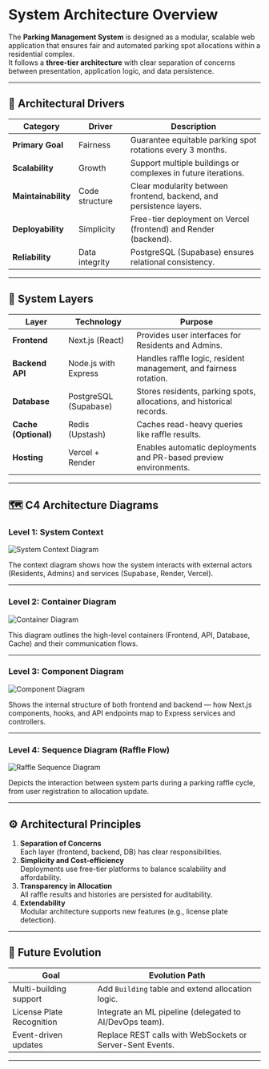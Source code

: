# System Architecture Overview

The **Parking Management System** is designed as a modular, scalable web application that ensures fair and automated parking spot allocations within a residential complex.  
It follows a **three-tier architecture** with clear separation of concerns between presentation, application logic, and data persistence.

---

## 🧩 Architectural Drivers

| Category            | Driver         | Description                                                         |
| ------------------- | -------------- | ------------------------------------------------------------------- |
| **Primary Goal**    | Fairness       | Guarantee equitable parking spot rotations every 3 months.          |
| **Scalability**     | Growth         | Support multiple buildings or complexes in future iterations.       |
| **Maintainability** | Code structure | Clear modularity between frontend, backend, and persistence layers. |
| **Deployability**   | Simplicity     | Free-tier deployment on Vercel (frontend) and Render (backend).     |
| **Reliability**     | Data integrity | PostgreSQL (Supabase) ensures relational consistency.               |

---

## 🧱 System Layers

| Layer                | Technology            | Purpose                                                               |
| -------------------- | --------------------- | --------------------------------------------------------------------- |
| **Frontend**         | Next.js (React)       | Provides user interfaces for Residents and Admins.                    |
| **Backend API**      | Node.js with Express  | Handles raffle logic, resident management, and fairness rotation.     |
| **Database**         | PostgreSQL (Supabase) | Stores residents, parking spots, allocations, and historical records. |
| **Cache (Optional)** | Redis (Upstash)       | Caches read-heavy queries like raffle results.                        |
| **Hosting**          | Vercel + Render       | Enables automatic deployments and PR-based preview environments.      |

---

## 🗺️ C4 Architecture Diagrams

### Level 1: System Context

![System Context Diagram](./system-context-diagram.jpeg)

The context diagram shows how the system interacts with external actors (Residents, Admins) and services (Supabase, Render, Vercel).

---

### Level 2: Container Diagram

![Container Diagram](./container-diagram.jpeg)

This diagram outlines the high-level containers (Frontend, API, Database, Cache) and their communication flows.

---

### Level 3: Component Diagram

![Component Diagram](./component-diagram.jpeg)

Shows the internal structure of both frontend and backend — how Next.js components, hooks, and API endpoints map to Express services and controllers.

---

### Level 4: Sequence Diagram (Raffle Flow)

![Raffle Sequence Diagram](./sequence-diagram-raffle.jpeg)

Depicts the interaction between system parts during a parking raffle cycle, from user registration to allocation update.

---

## ⚙️ Architectural Principles

1. **Separation of Concerns**  
   Each layer (frontend, backend, DB) has clear responsibilities.
2. **Simplicity and Cost-efficiency**  
   Deployments use free-tier platforms to balance scalability and affordability.
3. **Transparency in Allocation**  
   All raffle results and histories are persisted for auditability.
4. **Extendability**  
   Modular architecture supports new features (e.g., license plate detection).

---

## 🧩 Future Evolution

| Goal                      | Evolution Path                                            |
| ------------------------- | --------------------------------------------------------- |
| Multi-building support    | Add `Building` table and extend allocation logic.         |
| License Plate Recognition | Integrate an ML pipeline (delegated to AI/DevOps team).   |
| Event-driven updates      | Replace REST calls with WebSockets or Server-Sent Events. |

---
